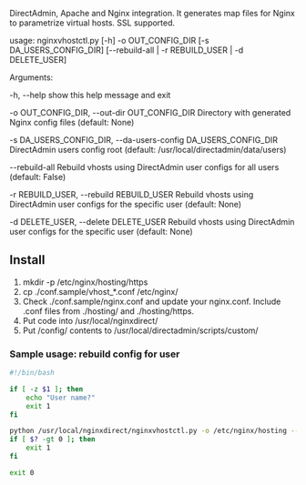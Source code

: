 DirectAdmin, Apache and Nginx integration. It generates map files
for Nginx to parametrize virtual hosts. SSL supported.

usage: nginxvhostctl.py [-h] -o OUT_CONFIG_DIR [-s DA_USERS_CONFIG_DIR]
[--rebuild-all | -r REBUILD_USER | -d DELETE_USER]

Arguments:

  -h, --help            show this help message and exit
  
  -o OUT_CONFIG_DIR, --out-dir OUT_CONFIG_DIR
                        Directory with generated Nginx config files (default:
                        None)
                        
  -s DA_USERS_CONFIG_DIR, --da-users-config DA_USERS_CONFIG_DIR
                        DirectAdmin users config root (default:
                        /usr/local/directadmin/data/users)
                        
  --rebuild-all         Rebuild vhosts using DirectAdmin user configs for all
                        users (default: False)
                        
  -r REBUILD_USER, --rebuild REBUILD_USER
                        Rebuild vhosts using DirectAdmin user configs for the
                        specific user (default: None)
                        
  -d DELETE_USER, --delete DELETE_USER
                        Rebuild vhosts using DirectAdmin user configs for the
                        specific user (default: None)


## Install

1. mkdir -p /etc/nginx/hosting/https
2. cp ./conf.sample/vhost_*.conf /etc/nginx/
3. Check ./conf.sample/nginx.conf and update your nginx.conf.
   Include .conf files from ./hosting/ and ./hosting/https.
4. Put code into /usr/local/nginxdirect/
5. Put /config/ contents to /usr/local/directadmin/scripts/custom/ 

### Sample usage: rebuild config for user

```bash
#!/bin/bash

if [ -z $1 ]; then
    echo "User name?"
    exit 1
fi

python /usr/local/nginxdirect/nginxvhostctl.py -o /etc/nginx/hosting --rebuild $1 >>/var/log/nginxdirect.log 2>&1
if [ $? -gt 0 ]; then
    exit 1
fi

exit 0
```
